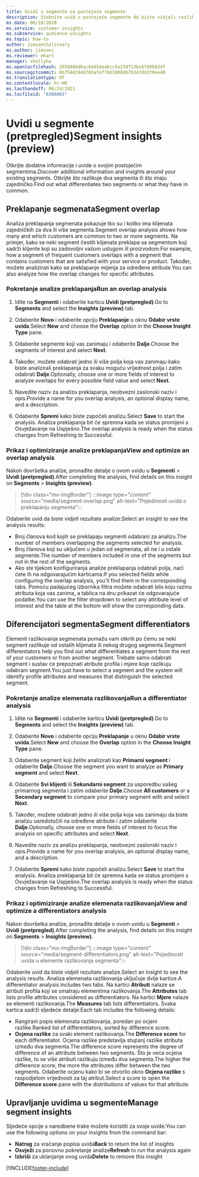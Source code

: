 ```yaml
---
title: Uvidi u segmente za postojeće segmente
description: Steknite uvid u postojeće segmente da biste vidjeli razlike i zajedničke karakteristike.
ms.date: 06/10/2020
ms.service: customer-insights
ms.subservice: audience-insights
ms.topic: how-to
author: JimsonChalissery
ms.author: jimsonc
ms.reviewer: mhart
manager: shellyha
ms.openlocfilehash: 2856888d6ac64d5daabcc5a234f13bc6f88bb3df
ms.sourcegitcommit: 0b754d194d765afef70d1008db7b347dd1f0ee40
ms.translationtype: HT
ms.contentlocale: hr-HR
ms.lasthandoff: 06/24/2021
ms.locfileid: "6306065"
---
```

# <a name="segment-insights-preview"></a><span data-ttu-id="3302a-103">Uvidi u segmente (pretpregled)</span><span class="sxs-lookup"><span data-stu-id="3302a-103">Segment insights (preview)</span></span>

<span data-ttu-id="3302a-104">Otkrijte dodatne informacije i uvide o svojim postojećim segmentima.</span><span class="sxs-lookup"><span data-stu-id="3302a-104">Discover additional information and insights around your existing segments.</span></span> <span data-ttu-id="3302a-105">Otkrijte što razlikuje dva segmenta ili što imaju zajedničko.</span><span class="sxs-lookup"><span data-stu-id="3302a-105">Find out what differentiates two segments or what they have in common.</span></span>

## <a name="segment-overlap"></a><span data-ttu-id="3302a-106">Preklapanje segmenata</span><span class="sxs-lookup"><span data-stu-id="3302a-106">Segment overlap</span></span>

<span data-ttu-id="3302a-107">Analiza preklapanja segmenata pokazuje tko su i koliko ima klijenata zajedničkih za dva ili više segmenta.</span><span class="sxs-lookup"><span data-stu-id="3302a-107">Segment overlap analysis shows how many and which customers are common to two or more segments.</span></span> <span data-ttu-id="3302a-108">Na primjer, kako se neki segment čestih klijenata preklapa sa segmentom koji sadrži klijente koji su zadovoljni vašom uslugom ili proizvodom.</span><span class="sxs-lookup"><span data-stu-id="3302a-108">For example, how a segment of frequent customers overlaps with a segment that contains customers that are satisfied with your service or product.</span></span>
<span data-ttu-id="3302a-109">Također, možete analizirati kako se preklapanje mijenja za određene atribute.</span><span class="sxs-lookup"><span data-stu-id="3302a-109">You can also analyze how the overlap changes for specific attributes.</span></span>

### <a name="run-an-overlap-analysis"></a><span data-ttu-id="3302a-110">Pokretanje analize preklapanja</span><span class="sxs-lookup"><span data-stu-id="3302a-110">Run an overlap analysis</span></span>

1. <span data-ttu-id="3302a-111">Idite na **Segmenti** i odaberite karticu **Uvidi (pretpregled)**.</span><span class="sxs-lookup"><span data-stu-id="3302a-111">Go to **Segments** and select the **Insights (preview)** tab.</span></span>

1. <span data-ttu-id="3302a-112">Odaberite **Novo** i odaberite opciju **Preklapanje** u oknu **Odabir vrste uvida**.</span><span class="sxs-lookup"><span data-stu-id="3302a-112">Select **New** and choose the **Overlap** option in the **Choose Insight Type** pane.</span></span>

1. <span data-ttu-id="3302a-113">Odaberite segmente koji vas zanimaju i odaberite **Dalje**.</span><span class="sxs-lookup"><span data-stu-id="3302a-113">Choose the segments of interest and select **Next**.</span></span>

1. <span data-ttu-id="3302a-114">Također, možete odabrati jedno ili više polja koja vas zanimaju kako biste analizirali preklapanja za svaku moguću vrijednost polja i zatim odabrati **Dalje**.</span><span class="sxs-lookup"><span data-stu-id="3302a-114">Optionally, choose one or more fields of interest to analyze overlaps for every possible field value and select **Next**.</span></span>

1. <span data-ttu-id="3302a-115">Navedite naziv za analizu preklapanja, neobvezni zaslonski naziv i opis.</span><span class="sxs-lookup"><span data-stu-id="3302a-115">Provide a name for you overlap analysis, an optional display name, and a description.</span></span>

1. <span data-ttu-id="3302a-116">Odaberite **Spremi** kako biste započeli analizu.</span><span class="sxs-lookup"><span data-stu-id="3302a-116">Select **Save** to start the analysis.</span></span> <span data-ttu-id="3302a-117">Analiza preklapanja bit će spremna kada se status promijeni s Osvježavanje na Uspješno.</span><span class="sxs-lookup"><span data-stu-id="3302a-117">The overlap analysis is ready when the status changes from Refreshing to Successful.</span></span>

### <a name="view-and-optimize-an-overlap-analysis"></a><span data-ttu-id="3302a-118">Prikaz i optimiziranje analize preklapanja</span><span class="sxs-lookup"><span data-stu-id="3302a-118">View and optimize an overlap analysis</span></span>

<span data-ttu-id="3302a-119">Nakon dovršetka analize, pronađite detalje o ovom uvidu u **Segmenti** > **Uvidi (pretpregled)**.</span><span class="sxs-lookup"><span data-stu-id="3302a-119">After completing the analysis, find details on this insight on **Segments** > **Insights (preview)**.</span></span>

> [!div class="mx-imgBorder"]
> :::image type="content" source="media/segment-overlap.png" alt-text="Pojedinosti uvida o preklapanju segmenta":::

<span data-ttu-id="3302a-121">Odaberite uvid da biste vidjeli rezultate analize:</span><span class="sxs-lookup"><span data-stu-id="3302a-121">Select an insight to see the analysis results:</span></span>

- <span data-ttu-id="3302a-122">Broj članova kod kojih se preklapaju segmenti odabrani za analizu.</span><span class="sxs-lookup"><span data-stu-id="3302a-122">The number of members overlapping the segments selected for analysis.</span></span>
- <span data-ttu-id="3302a-123">Broj članova koji su uključeni u jedan od segmenata, ali ne i u ostale segmente.</span><span class="sxs-lookup"><span data-stu-id="3302a-123">The number of members included in one of the segments but not in the rest of the segments.</span></span>
- <span data-ttu-id="3302a-124">Ako ste tijekom konfiguriranja analize preklapanja odabrali polja, naći ćete ih na odgovarajućim karticama.</span><span class="sxs-lookup"><span data-stu-id="3302a-124">If you selected fields while configuring the overlap analysis, you'll find them in the corresponding tabs.</span></span> <span data-ttu-id="3302a-125">Pomoću padajućeg izbornika filtra možete odabrati bilo koju razinu atributa koja vas zanima, a tablica na dnu prikazat će odgovarajuće podatke.</span><span class="sxs-lookup"><span data-stu-id="3302a-125">You can use the filter dropdown to select any attribute level of interest and the table at the bottom will show the corresponding data.</span></span>

## <a name="segment-differentiators"></a><span data-ttu-id="3302a-126">Diferencijatori segmenta</span><span class="sxs-lookup"><span data-stu-id="3302a-126">Segment differentiators</span></span>

<span data-ttu-id="3302a-127">Elementi razlikovanja segmenata pomažu vam otkriti po čemu se neki segment razlikuje od ostalih klijenata ili nekog drugog segmenta.</span><span class="sxs-lookup"><span data-stu-id="3302a-127">Segment differentiators help you find out what differentiates a segment from the rest of your customers or from another segment.</span></span> <span data-ttu-id="3302a-128">Trebate samo odabrati segment i sustav će prepoznati atribute profila i mjere koje razlikuju odabrani segment.</span><span class="sxs-lookup"><span data-stu-id="3302a-128">You just have to select a segment and the system will identify profile attributes and measures that distinguish the selected segment.</span></span>

### <a name="run-a-differentiator-analysis"></a><span data-ttu-id="3302a-129">Pokretanje analize elemenata razlikovanja</span><span class="sxs-lookup"><span data-stu-id="3302a-129">Run a differentiator analysis</span></span>

1. <span data-ttu-id="3302a-130">Idite na **Segmenti** i odaberite karticu **Uvidi (pretpregled)**.</span><span class="sxs-lookup"><span data-stu-id="3302a-130">Go to **Segments** and select the **Insights (preview)** tab.</span></span>

1. <span data-ttu-id="3302a-131">Odaberite **Novo** i odaberite opciju **Preklapanje** u oknu **Odabir vrste uvida**.</span><span class="sxs-lookup"><span data-stu-id="3302a-131">Select **New** and choose the **Overlap** option in the **Choose Insight Type** pane.</span></span>

1. <span data-ttu-id="3302a-132">Odaberite segment koji želite analizirati kao **Primarni segment** i odaberite **Dalje**.</span><span class="sxs-lookup"><span data-stu-id="3302a-132">Choose the segment you want to analyze as **Primary segment** and select **Next**.</span></span>

1. <span data-ttu-id="3302a-133">Odaberite **Svi klijenti** ili **Sekundarni segment** za usporedbu vašeg primarnog segmenta i zatim odaberite **Dalje**.</span><span class="sxs-lookup"><span data-stu-id="3302a-133">Choose **All customers** or a **Secondary segment** to compare your primary segment with and select **Next**.</span></span>

1. <span data-ttu-id="3302a-134">Također, možete odabrati jedno ili više polja koja vas zanimaju da biste analizu usredotočili na određene atribute i zatim odaberite **Dalje**.</span><span class="sxs-lookup"><span data-stu-id="3302a-134">Optionally, choose one or more fields of interest to focus the analysis on specific attributes and select **Next**.</span></span>

1. <span data-ttu-id="3302a-135">Navedite naziv za analizu preklapanja, neobvezni zaslonski naziv i opis.</span><span class="sxs-lookup"><span data-stu-id="3302a-135">Provide a name for you overlap analysis, an optional display name, and a description.</span></span>

1. <span data-ttu-id="3302a-136">Odaberite **Spremi** kako biste započeli analizu.</span><span class="sxs-lookup"><span data-stu-id="3302a-136">Select **Save** to start the analysis.</span></span> <span data-ttu-id="3302a-137">Analiza preklapanja bit će spremna kada se status promijeni s Osvježavanje na Uspješno.</span><span class="sxs-lookup"><span data-stu-id="3302a-137">The overlap analysis is ready when the status changes from Refreshing to Successful.</span></span>

### <a name="view-and-optimize-a-differentiators-analysis"></a><span data-ttu-id="3302a-138">Prikaz i optimiziranje analize elemenata razlikovanja</span><span class="sxs-lookup"><span data-stu-id="3302a-138">View and optimize a differentiators analysis</span></span>

<span data-ttu-id="3302a-139">Nakon dovršetka analize, pronađite detalje o ovom uvidu u **Segmenti** > **Uvidi (pretpregled)**.</span><span class="sxs-lookup"><span data-stu-id="3302a-139">After completing the analysis, find details on this insight on **Segments** > **Insights (preview)**.</span></span>

> [!div class="mx-imgBorder"]
> :::image type="content" source="media/segment-differentiators.png" alt-text="Pojedinosti uvida u elemente razlikovanja segmenta":::

<span data-ttu-id="3302a-141">Odaberite uvid da biste vidjeli rezultate analize.</span><span class="sxs-lookup"><span data-stu-id="3302a-141">Select an insight to see the analysis results.</span></span> <span data-ttu-id="3302a-142">Analiza elemenata razlikovanja uključuje dvije kartice.</span><span class="sxs-lookup"><span data-stu-id="3302a-142">A differentiator analysis includes two tabs.</span></span> <span data-ttu-id="3302a-143">Na kartici **Atributi** nalaze se atributi profila koji se smatraju elementima razlikovanja.</span><span class="sxs-lookup"><span data-stu-id="3302a-143">The **Attributes** tab lists profile attributes considered as differentiators.</span></span> <span data-ttu-id="3302a-144">Na kartici **Mjere** nalaze se elementi razlikovanja.</span><span class="sxs-lookup"><span data-stu-id="3302a-144">The **Measures** tab lists differentiators.</span></span> <span data-ttu-id="3302a-145">Svaka kartica sadrži sljedeće detalje:</span><span class="sxs-lookup"><span data-stu-id="3302a-145">Each tab includes the following details:</span></span>

- <span data-ttu-id="3302a-146">Rangirani popis elemenata razlikovanja, poredan po ocjeni razlike.</span><span class="sxs-lookup"><span data-stu-id="3302a-146">Ranked list of differentiators, sorted by difference score.</span></span>
- <span data-ttu-id="3302a-147">**Ocjena razlike** za svaki element razlikovanja.</span><span class="sxs-lookup"><span data-stu-id="3302a-147">The **Difference score** for each differentiator.</span></span> <span data-ttu-id="3302a-148">Ocjena razlike predstavlja stupanj razlike atributa između dva segmenta.</span><span class="sxs-lookup"><span data-stu-id="3302a-148">The difference score represents the degree of difference of an attribute between two segments.</span></span> <span data-ttu-id="3302a-149">Što je veća ocjena razlike, to se više atributi razlikuju između dva segmenta.</span><span class="sxs-lookup"><span data-stu-id="3302a-149">The higher the difference score, the more the attributes differ between the two segments.</span></span> <span data-ttu-id="3302a-150">Odaberite ocjenu kako bi se otvorilo okno **Ocjena razlike** s raspodjelom vrijednosti za taj atribut.</span><span class="sxs-lookup"><span data-stu-id="3302a-150">Select a score to open the **Difference score** pane with the distributions of values for that attribute.</span></span>

## <a name="manage-segment-insights"></a><span data-ttu-id="3302a-151">Upravljanje uvidima u segmente</span><span class="sxs-lookup"><span data-stu-id="3302a-151">Manage segment insights</span></span>

<span data-ttu-id="3302a-152">Sljedeće opcije s naredbene trake možete koristiti za svoje uvide:</span><span class="sxs-lookup"><span data-stu-id="3302a-152">You can use the following options on your insights from the command bar:</span></span>

- <span data-ttu-id="3302a-153">**Natrag** za vraćanje popisa uvida</span><span class="sxs-lookup"><span data-stu-id="3302a-153">**Back** to return the list of insights</span></span>
- <span data-ttu-id="3302a-154">**Osvježi** za ponovno pokretanje analize</span><span class="sxs-lookup"><span data-stu-id="3302a-154">**Refresh** to run the analysis again</span></span>
- <span data-ttu-id="3302a-155">**Izbriši** za uklanjanje ovog uvida</span><span class="sxs-lookup"><span data-stu-id="3302a-155">**Delete** to remove this insight</span></span>


[!INCLUDE[footer-include](../includes/footer-banner.md)]